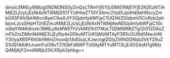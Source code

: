 dmxlc3M6Ly9iMzg0NDM3NS0yZmQxLTRmYjEtYjU0Mi01MjE1YjE2N2EzNTlAMjE2LjUyLjEzNi4xNTI6MjQ1OTY/dHlwZT10Y3Amc2VjdXJpdHk9eHRscyZmbG93PXh0bHMtcnByeC1kaXJlY3QjdmlybWFjaC1UQ1AtZGlzbmV5CnRyb2phbjovLzcxSHpHTzhEZmJAMjE2LjUyLjEzNi4xNTI6MjAwNDUjdmlybWFjaC10cm9qYW4Kdmxlc3M6Ly8xMWE1YzVkMS1hOTMzLTQ5MWMtZTg1Zi01ZDAxZmFhZmZiMmNAMjE2LjEyNy4xODkuMTU4OjMzMTAyP3R5cGU9dGNwJnNlY3VyaXR5PXh0bHMmZmxvdz14dGxzLXJwcngtZGlyZWN0I2Nsb3VkY29uZS1UQ1AKdHJvamFuOi8vT21tSkFzNWFTU0AyMTYuMTI3LjE4OS4xNTg6MzQ4MjAjY2xvdWRjb25lLXRyb2phbg==
